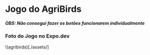 # Jogo do AgriBirds 
##### OBS: Não consegui fazer os botões funcionarem individualmente 

### Foto do Jogo no Expo.dev
!(agribirds)[./assets/]

